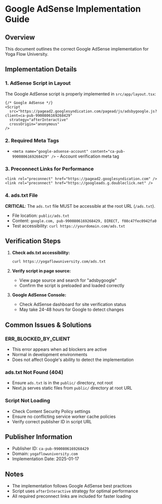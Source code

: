 # Google AdSense Implementation Guide

## Overview
This document outlines the correct Google AdSense implementation for Yoga Flow University.

## Implementation Details

### 1. AdSense Script in Layout
The Google AdSense script is properly implemented in `src/app/layout.tsx`:

```tsx
{/* Google AdSense */}
<Script
  src="https://pagead2.googlesyndication.com/pagead/js/adsbygoogle.js?client=ca-pub-9900806169268429"
  strategy="afterInteractive"
  crossOrigin="anonymous"
/>
```

### 2. Required Meta Tags
- `<meta name="google-adsense-account" content="ca-pub-9900806169268429" />` - Account verification meta tag

### 3. Preconnect Links for Performance
```tsx
<link rel="preconnect" href="https://pagead2.googlesyndication.com" />
<link rel="preconnect" href="https://googleads.g.doubleclick.net" />
```

### 4. ads.txt File
**CRITICAL**: The `ads.txt` file MUST be accessible at the root URL (`/ads.txt`).

- File location: `public/ads.txt`
- Content: `google.com, pub-9900806169268429, DIRECT, f08c47fec0942fa0`
- Test accessibility: `curl https://yourdomain.com/ads.txt`

## Verification Steps

1. **Check ads.txt accessibility:**
   ```bash
   curl https://yogaflowuniversity.com/ads.txt
   ```

2. **Verify script in page source:**
   - View page source and search for "adsbygoogle"
   - Confirm the script is preloaded and loaded correctly

3. **Google AdSense Console:**
   - Check AdSense dashboard for site verification status
   - May take 24-48 hours for Google to detect changes

## Common Issues & Solutions

### ERR_BLOCKED_BY_CLIENT
- This error appears when ad blockers are active
- Normal in development environments
- Does not affect Google's ability to detect the implementation

### ads.txt Not Found (404)
- Ensure `ads.txt` is in the `public/` directory, not root
- Next.js serves static files from `public/` directory at root URL

### Script Not Loading
- Check Content Security Policy settings
- Ensure no conflicting service worker cache policies
- Verify correct publisher ID in script URL

## Publisher Information
- Publisher ID: `ca-pub-9900806169268429`
- Domain: `yogaflowuniversity.com`
- Implementation Date: 2025-01-17

## Notes
- The implementation follows Google AdSense best practices
- Script uses `afterInteractive` strategy for optimal performance
- All required preconnect links are included for faster loading